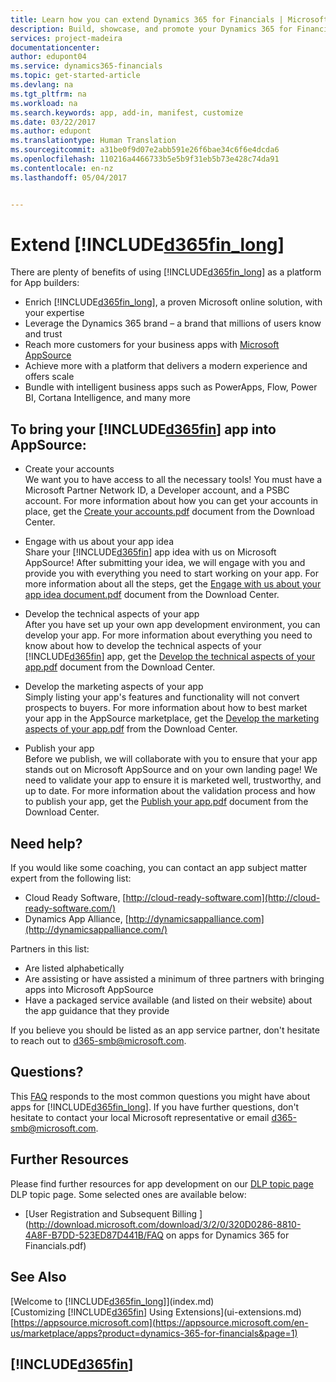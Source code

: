 ```yaml
---
title: Learn how you can extend Dynamics 365 for Financials | Microsoft Docs
description: Build, showcase, and promote your Dynamics 365 for Financials extensions
services: project-madeira
documentationcenter: 
author: edupont04
ms.service: dynamics365-financials
ms.topic: get-started-article
ms.devlang: na
ms.tgt_pltfrm: na
ms.workload: na
ms.search.keywords: app, add-in, manifest, customize
ms.date: 03/22/2017
ms.author: edupont
ms.translationtype: Human Translation
ms.sourcegitcommit: a31be0f9d07e2abb591e26f6bae34c6f6e4dcda6
ms.openlocfilehash: 110216a4466733b5e5b9f31eb5b73e428c74da91
ms.contentlocale: en-nz
ms.lasthandoff: 05/04/2017


---
```

# <a name="extend-included365finlongincludesd365finlongmdmd"></a>Extend [!INCLUDE[d365fin_long](includes/d365fin_long_md.md)]
There are plenty of benefits of using [!INCLUDE[d365fin_long](includes/d365fin_long_md.md)] as a platform for App builders:

* Enrich [!INCLUDE[d365fin_long](includes/d365fin_long_md.md)], a proven Microsoft online solution, with your expertise  
* Leverage the Dynamics 365 brand – a brand that millions of users know and trust  
* Reach more customers for your business apps with [Microsoft AppSource](https://appsource.microsoft.com/)  
* Achieve more with a platform that delivers a modern experience and offers scale  
* Bundle with intelligent business apps such as PowerApps, Flow, Power BI, Cortana Intelligence, and many more  

## <a name="to-bring-your-included365finincludesd365finmdmd-app-into-appsource"></a>To bring your [!INCLUDE[d365fin](includes/d365fin_md.md)] app into AppSource:
+ Create your accounts  
We want you to have access to all the necessary tools! You must have a Microsoft Partner Network ID, a Developer account, and a PSBC account.
For more information about how you can get your accounts in place, get the [Create your accounts.pdf](https://go.microsoft.com/fwlink/?linkid=841514) document from the Download Center.

+ Engage with us about your app idea  
Share your [!INCLUDE[d365fin](includes/d365fin_md.md)] app idea with us on Microsoft AppSource! After submitting your idea, we will engage with you and provide you with everything you need to start working on your app.
For more information about all the steps, get the [Engage with us about your app idea document.pdf](https://go.microsoft.com/fwlink/?linkid=841515) document from the Download Center.

+ Develop the technical aspects of your app    
After you have set up your own app development environment, you can develop your app.
For more information about everything you need to know about how to develop the technical aspects of your [!INCLUDE[d365fin](includes/d365fin_md.md)] app, get the [Develop the technical aspects of your app.pdf](https://go.microsoft.com/fwlink/?linkid=841516) document from the Download Center.

+ Develop the marketing aspects of your app  
Simply listing your app's features and functionality will not convert prospects to buyers. For more information about how to best market your app in the AppSource marketplace, get the [Develop the marketing aspects of your app.pdf](https://go.microsoft.com/fwlink/?linkid=841518) from the Download Center.

+ Publish your app  
Before we publish, we will collaborate with you to ensure that your app stands out on Microsoft AppSource and on your own landing page! We need to validate your app to ensure it is marketed well, trustworthy, and up to date.
For more information about the validation process and how to publish your app, get the [Publish your app.pdf](https://go.microsoft.com/fwlink/?linkid=841517) document from the Download Center.

## <a name="need-help"></a>Need help?
If you would like some coaching, you can contact an app subject matter expert from the following list:

* Cloud Ready Software, [http://cloud-ready-software.com](http://cloud-ready-software.com/)  
* Dynamics App Alliance, [http://dynamicsappalliance.com](http://dynamicsappalliance.com/)

Partners in this list:

* Are listed alphabetically  
* Are assisting or have assisted a minimum of three partners with bringing apps into Microsoft AppSource  
* Have a packaged service available (and listed on their website) about the app guidance that they provide  

If you believe you should be listed as an app service partner, don't hesitate to reach out to [d365-smb@microsoft.com](mailto:d365-smb@microsoft.com).

## <a name="questions"></a>Questions?
This [FAQ](https://go.microsoft.com/fwlink/?linkid=841520) responds to the most common questions you might have about apps for [!INCLUDE[d365fin_long](includes/d365fin_long_md.md)]. If you have further questions, don't hesitate to contact your local Microsoft representative or email [d365-smb@microsoft.com](mailto:d365-smb@microsoft.com).

## <a name="further-resources"></a>Further Resources
Please find further resources for app development on our [DLP topic page](https://mbspartner.microsoft.com/BFI/Topic/76) DLP topic page. Some selected ones are available below:
-    [User Registration and Subsequent Billing ](http://download.microsoft.com/download/3/2/0/320D0286-8810-4A8F-B7DD-523ED87D441B/FAQ on apps for Dynamics 365 for Financials.pdf)



## <a name="see-also"></a>See Also
[Welcome to [!INCLUDE[d365fin_long](includes/d365fin_long_md.md)]](index.md)  
[Customizing [!INCLUDE[d365fin](includes/d365fin_md.md)] Using Extensions](ui-extensions.md)  
[https://appsource.microsoft.com](https://appsource.microsoft.com/en-us/marketplace/apps?product=dynamics-365-for-financials&page=1)  

## [!INCLUDE[d365fin](includes/free_trial_md.md)]
